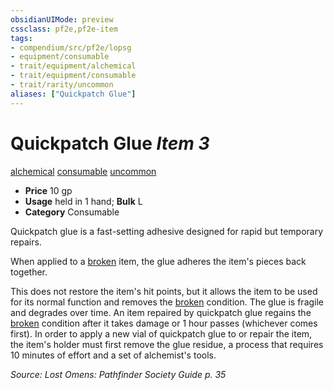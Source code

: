 ```yaml
---
obsidianUIMode: preview
cssclass: pf2e,pf2e-item
tags:
- compendium/src/pf2e/lopsg
- equipment/consumable
- trait/equipment/alchemical
- trait/equipment/consumable
- trait/rarity/uncommon
aliases: ["Quickpatch Glue"]
---
```

# Quickpatch Glue *Item 3*  
[alchemical](alchemical.md)  [consumable](consumable.md)  [uncommon](uncommon.md)  

- **Price** 10 gp
- **Usage** held in 1 hand; **Bulk** L
- **Category** Consumable

Quickpatch glue is a fast-setting adhesive designed for rapid but temporary repairs.

When applied to a [broken](conditions.md#Broken) item, the glue adheres the item's pieces back together.

This does not restore the item's hit points, but it allows the item to be used for its normal function and removes the [broken](conditions.md#Broken) condition. The glue is fragile and degrades over time. An item repaired by quickpatch glue regains the [broken](conditions.md#Broken) condition after it takes damage or 1 hour passes (whichever comes first). In order to apply a new vial of quickpatch glue to or repair the item, the item's holder must first remove the glue residue, a process that requires 10 minutes of effort and a set of alchemist's tools.

*Source: Lost Omens: Pathfinder Society Guide p. 35*